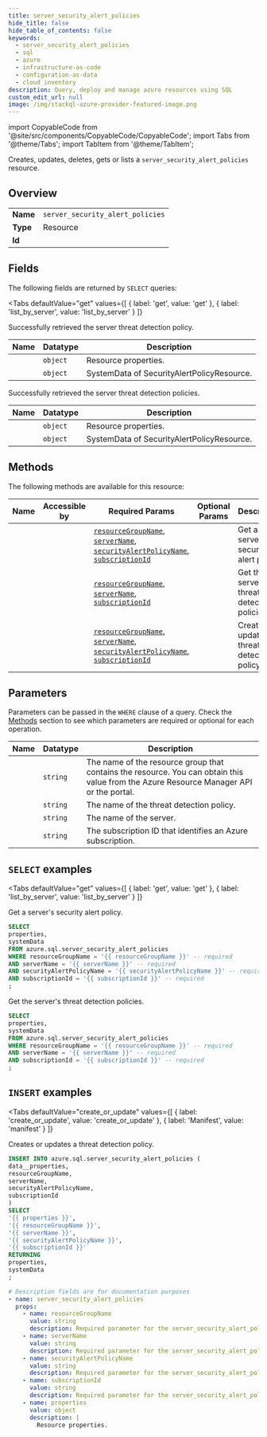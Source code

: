 ```yaml
--- 
title: server_security_alert_policies
hide_title: false
hide_table_of_contents: false
keywords:
  - server_security_alert_policies
  - sql
  - azure
  - infrastructure-as-code
  - configuration-as-data
  - cloud inventory
description: Query, deploy and manage azure resources using SQL
custom_edit_url: null
image: /img/stackql-azure-provider-featured-image.png
---
```


import CopyableCode from '@site/src/components/CopyableCode/CopyableCode';
import Tabs from '@theme/Tabs';
import TabItem from '@theme/TabItem';

Creates, updates, deletes, gets or lists a <code>server_security_alert_policies</code> resource.

## Overview
<table><tbody>
<tr><td><b>Name</b></td><td><code>server_security_alert_policies</code></td></tr>
<tr><td><b>Type</b></td><td>Resource</td></tr>
<tr><td><b>Id</b></td><td><CopyableCode code="azure.sql.server_security_alert_policies" /></td></tr>
</tbody></table>

## Fields

The following fields are returned by `SELECT` queries:

<Tabs
    defaultValue="get"
    values={[
        { label: 'get', value: 'get' },
        { label: 'list_by_server', value: 'list_by_server' }
    ]}
>
<TabItem value="get">

Successfully retrieved the server threat detection policy.

<table>
<thead>
    <tr>
    <th>Name</th>
    <th>Datatype</th>
    <th>Description</th>
    </tr>
</thead>
<tbody>
<tr>
    <td><CopyableCode code="properties" /></td>
    <td><code>object</code></td>
    <td>Resource properties.</td>
</tr>
<tr>
    <td><CopyableCode code="systemData" /></td>
    <td><code>object</code></td>
    <td>SystemData of SecurityAlertPolicyResource.</td>
</tr>
</tbody>
</table>
</TabItem>
<TabItem value="list_by_server">

Successfully retrieved the server threat detection policies.

<table>
<thead>
    <tr>
    <th>Name</th>
    <th>Datatype</th>
    <th>Description</th>
    </tr>
</thead>
<tbody>
<tr>
    <td><CopyableCode code="properties" /></td>
    <td><code>object</code></td>
    <td>Resource properties.</td>
</tr>
<tr>
    <td><CopyableCode code="systemData" /></td>
    <td><code>object</code></td>
    <td>SystemData of SecurityAlertPolicyResource.</td>
</tr>
</tbody>
</table>
</TabItem>
</Tabs>

## Methods

The following methods are available for this resource:

<table>
<thead>
    <tr>
    <th>Name</th>
    <th>Accessible by</th>
    <th>Required Params</th>
    <th>Optional Params</th>
    <th>Description</th>
    </tr>
</thead>
<tbody>
<tr>
    <td><a href="#get"><CopyableCode code="get" /></a></td>
    <td><CopyableCode code="select" /></td>
    <td><a href="#parameter-resourceGroupName"><code>resourceGroupName</code></a>, <a href="#parameter-serverName"><code>serverName</code></a>, <a href="#parameter-securityAlertPolicyName"><code>securityAlertPolicyName</code></a>, <a href="#parameter-subscriptionId"><code>subscriptionId</code></a></td>
    <td></td>
    <td>Get a server's security alert policy.</td>
</tr>
<tr>
    <td><a href="#list_by_server"><CopyableCode code="list_by_server" /></a></td>
    <td><CopyableCode code="select" /></td>
    <td><a href="#parameter-resourceGroupName"><code>resourceGroupName</code></a>, <a href="#parameter-serverName"><code>serverName</code></a>, <a href="#parameter-subscriptionId"><code>subscriptionId</code></a></td>
    <td></td>
    <td>Get the server's threat detection policies.</td>
</tr>
<tr>
    <td><a href="#create_or_update"><CopyableCode code="create_or_update" /></a></td>
    <td><CopyableCode code="insert" /></td>
    <td><a href="#parameter-resourceGroupName"><code>resourceGroupName</code></a>, <a href="#parameter-serverName"><code>serverName</code></a>, <a href="#parameter-securityAlertPolicyName"><code>securityAlertPolicyName</code></a>, <a href="#parameter-subscriptionId"><code>subscriptionId</code></a></td>
    <td></td>
    <td>Creates or updates a threat detection policy.</td>
</tr>
</tbody>
</table>

## Parameters

Parameters can be passed in the `WHERE` clause of a query. Check the [Methods](#methods) section to see which parameters are required or optional for each operation.

<table>
<thead>
    <tr>
    <th>Name</th>
    <th>Datatype</th>
    <th>Description</th>
    </tr>
</thead>
<tbody>
<tr id="parameter-resourceGroupName">
    <td><CopyableCode code="resourceGroupName" /></td>
    <td><code>string</code></td>
    <td>The name of the resource group that contains the resource. You can obtain this value from the Azure Resource Manager API or the portal.</td>
</tr>
<tr id="parameter-securityAlertPolicyName">
    <td><CopyableCode code="securityAlertPolicyName" /></td>
    <td><code>string</code></td>
    <td>The name of the threat detection policy.</td>
</tr>
<tr id="parameter-serverName">
    <td><CopyableCode code="serverName" /></td>
    <td><code>string</code></td>
    <td>The name of the server.</td>
</tr>
<tr id="parameter-subscriptionId">
    <td><CopyableCode code="subscriptionId" /></td>
    <td><code>string</code></td>
    <td>The subscription ID that identifies an Azure subscription.</td>
</tr>
</tbody>
</table>

## `SELECT` examples

<Tabs
    defaultValue="get"
    values={[
        { label: 'get', value: 'get' },
        { label: 'list_by_server', value: 'list_by_server' }
    ]}
>
<TabItem value="get">

Get a server's security alert policy.

```sql
SELECT
properties,
systemData
FROM azure.sql.server_security_alert_policies
WHERE resourceGroupName = '{{ resourceGroupName }}' -- required
AND serverName = '{{ serverName }}' -- required
AND securityAlertPolicyName = '{{ securityAlertPolicyName }}' -- required
AND subscriptionId = '{{ subscriptionId }}' -- required
;
```
</TabItem>
<TabItem value="list_by_server">

Get the server's threat detection policies.

```sql
SELECT
properties,
systemData
FROM azure.sql.server_security_alert_policies
WHERE resourceGroupName = '{{ resourceGroupName }}' -- required
AND serverName = '{{ serverName }}' -- required
AND subscriptionId = '{{ subscriptionId }}' -- required
;
```
</TabItem>
</Tabs>


## `INSERT` examples

<Tabs
    defaultValue="create_or_update"
    values={[
        { label: 'create_or_update', value: 'create_or_update' },
        { label: 'Manifest', value: 'manifest' }
    ]}
>
<TabItem value="create_or_update">

Creates or updates a threat detection policy.

```sql
INSERT INTO azure.sql.server_security_alert_policies (
data__properties,
resourceGroupName,
serverName,
securityAlertPolicyName,
subscriptionId
)
SELECT 
'{{ properties }}',
'{{ resourceGroupName }}',
'{{ serverName }}',
'{{ securityAlertPolicyName }}',
'{{ subscriptionId }}'
RETURNING
properties,
systemData
;
```
</TabItem>
<TabItem value="manifest">

```yaml
# Description fields are for documentation purposes
- name: server_security_alert_policies
  props:
    - name: resourceGroupName
      value: string
      description: Required parameter for the server_security_alert_policies resource.
    - name: serverName
      value: string
      description: Required parameter for the server_security_alert_policies resource.
    - name: securityAlertPolicyName
      value: string
      description: Required parameter for the server_security_alert_policies resource.
    - name: subscriptionId
      value: string
      description: Required parameter for the server_security_alert_policies resource.
    - name: properties
      value: object
      description: |
        Resource properties.
```
</TabItem>
</Tabs>
